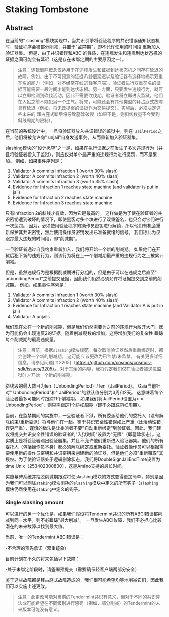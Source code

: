 # Staking Tombstone

## Abstract

在当前的" slashing"模块实现中，当共识引擎将验证程序的共识错误通知状态机时，验证程序会被部分削减，并置于"监禁期"，即不允许使用的时间段 重新加入验证器集。 但是，由于共识错误和ABCI的性质，在违规发生和违规到达状态机的证据之间可能会有延迟（这是存在未绑定期的主要原因之一）。

>注意：逻辑删除概念仅适用于在违规发生和证据到达状态机之间存在延迟的故障。例如，由于不可预测的证据八卦层延迟以及验证器有选择地揭示双重签名的能力（例如，对不经常在线的轻客户端），验证者进行双重签名的证据可能需要一段时间才能到达状态机。另一方面，只要发生违规行为，就可以立即检测到砍伐活动，因此不需要砍伐期。验证者将立即进入监狱，他们在入狱之前不能犯另一个生气。将来，可能还会有其他类型的拜占庭式故障具有延迟（例如，将无效提案的证据作为交易提交）。实施后，必须决定这些未来的
拜占庭式断层将导致墓碑破裂（如果不是，则斜线数量不会受到斜线周期的限制）。

在当前的系统设计中，一旦将验证器放入共识错误的监狱中，则在` JailPeriod`之后，他们将被允许向" unjail"自身发送事务，从而重新加入验证器集。

slashing模块的"设计愿望"之一是，如果在执行证据之前发生了多次违规行为（并且将验证者投入了监狱），则应仅对单个最严重的违规行为进行惩罚，而不是累加。 例如，如果事件序列是：

1. Validator A commits Infraction 1 (worth 30% slash)
2. Validator A commits Infraction 2 (worth 40% slash)
3. Validator A commits Infraction 3 (worth 35% slash)
4. Evidence for Infraction 1 reaches state machine (and validator is put in jail)
5. Evidence for Infraction 2 reaches state machine
6. Evidence for Infraction 3 reaches state machine

只有Infraction 2的斜线才有效，因为它是最高的。 这样做是为了使在验证者的共识密钥遭到破坏的情况下，即使黑客对多个块进行了双重签名，也只会对它们进行一次惩罚。 因为，必须使用验证程序的操作员密钥进行解锁，所以他们有机会重新保护其共识密钥，然后使用操作员密钥发出已准备就绪的信号。 我们称此为仅跟踪最大违规的时间段，即"削减期"。

一旦验证者通过自我约束重新加入，我们将开始一个新的削减期。 如果他们在开狱后犯下新的违规行为，则该行为将在上一个削减期最严重的违规行为之上被累计削减。

但是，虽然违规行为是根据削减期进行分组的，但是由于可以在违规之后直至" unbondingPeriod"之前提交证据，因此我们仍然必须允许将证据提交到之前的削减期。 例如，如果事件序列是：

1. Validator A commits Infraction 1 (worth 30% slash)
2. Validator A commits Infraction 2 (worth 40% slash)
3. Evidence for Infraction 1 reaches state machine (and Validator A is put in jail)
4. Validator A unjails

我们现在处在一个新的削减期，但是我们仍然需要为之前的违规行为敞开大门，因为可能仍会出现违反2的证据。随着削减期数的增加，这将增加我们的复杂性 跟踪每个削减期的最高违规量。

>注意：目前，根据`slashing`模块规范，每次取消验证器然后重新绑定时，都会创建一个新的削减期。 这可能应该更改为已监禁/未监禁。 有关更多详细信息，请参见问题[＃3205]（https://github.com/cosmos/cosmos-sdk/issues/3205）。 对于其余的内容，我将假定我们仅在验证者被送进监狱时才开始一个新的削减期。

斜线段的最大数目为len（UnbondingPeriod）/ len（JailPeriod）。 Gaia当前针对" UnbondingPeriod"和" JailPeriod"的默认值分别为3周和2天。 这意味着每个验证者最多可能同时跟踪11个削减期。 如果我们将JailPeriod设置为> = UnbondingPeriod`，则只需跟踪1个斜杠周期（即不必跟踪斜杠周期）。

当前，在监禁期间的实施中，一旦验证者下狱，所有委派给他们的委托人（没有解除约束/重新委派）将与他们在一起。鉴于共识安全性错误如此严重（比活动性错误更严重），谨慎的做法是让委派者不要"自动重新绑定"到验证者。因此，我们建议将提交共识安全性错误的验证者的"入狱时间"设置为"无限"（即墓碑状态）。这实质上是将验证器踢出验证器集，并且不允许他们重新进入验证器集。他们的所有委托人（包括操作员本身）都必须解除绑定或重新委托。验证者操作员可以根据需要使用新的操作员密钥和共识密钥来创建新的验证器，但是他们必须"重新赚取"其授权。为了使验证器处于逻辑删除状态，我们将DoubleSignJailEndTime设置为time.Unix（253402300800），这是Amino支持的最长时间。

实施墓碑系统并摆脱削减期跟踪将使slashing模块的方式变得更加简单，特别是因为我们可以删除`staking`模块消耗的`slashing`模块中定义的所有钩子（`slashing` 模块仍然使用在`staking`中定义的钩子。

### Single slashing amount

可以进行的另一个优化是，如果我们假设将Tendermint共识的所有ABCI错误都削减到同一水平，则不必跟踪"最大削减"。 一旦发生ABCI故障，我们不必担心比较潜在的未来故障以找到最大值。

当前，唯一的Tendermint ABCI错误是：

-不合理的预先承诺（双重迹象）

目前计划在不久的将来包括以下故障：

-处于未绑定阶段时，请签署预提交（需要确保轻客户端两部分安全）

鉴于这些故障都是拜占庭式故障造成的，我们很可能希望均等地削减它们，因此我们可以实施上述更改。

>注意：此更改可能对当前的Tendermint共识有意义，但对于不同的共识算法或可能希望在不同级别进行惩罚（例如，部分削减）的Tendermint的未来版本可能没有意义。